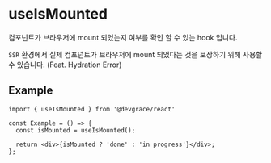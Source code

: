 # useIsMounted
컴포넌트가 브라우저에 mount 되었는지 여부를 확인 할 수 있는 hook 입니다.

`SSR` 환경에서 실제 컴포넌트가 브라우저에 mount 되었다는 것을 보장하기 위해 사용할 수 있습니다. (Feat. Hydration Error)

## Example

```tsx
import { useIsMounted } from '@devgrace/react'

const Example = () => {
  const isMounted = useIsMounted();

  return <div>{isMounted ? 'done' : 'in progress'}</div>;
};
```
